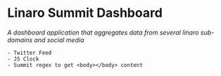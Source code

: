 ﻿# Linaro Summit Dashboard
*A dashboard application that aggregates data from several linaro sub-domains and social media*
	
    - Twitter Feed
    - JS Clock
	- Summit regex to get <body></body> content